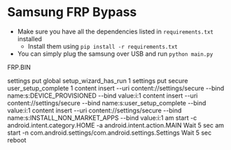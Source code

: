 # Samsung FRP Bypass
- Make sure you have all the dependencies listed in `requirements.txt` installed
  - Install them using `pip install -r requirements.txt`
- You can simply plug the samsung over USB and run `python main.py`


FRP.BIN

settings put global setup_wizard_has_run 1
settings put secure user_setup_complete 1
content insert --uri content://settings/secure --bind name:s:DEVICE_PROVISIONED --bind value:i:1
content insert --uri content://settings/secure --bind name:s:user_setup_complete --bind value:i:1
content insert --uri content://settings/secure --bind name:s:INSTALL_NON_MARKET_APPS --bind value:i:1
am start -c android.intent.category.HOME -a android.intent.action.MAIN
Wait 5 sec
am start -n com.android.settings/com.android.settings.Settings
Wait 5 sec
reboot

